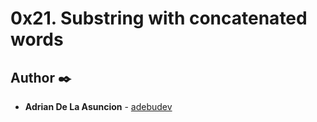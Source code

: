 # 0x21. Substring with concatenated words

## Author ✒️

* **Adrian De La Asuncion** - [adebudev](https://github.com/adebudev)